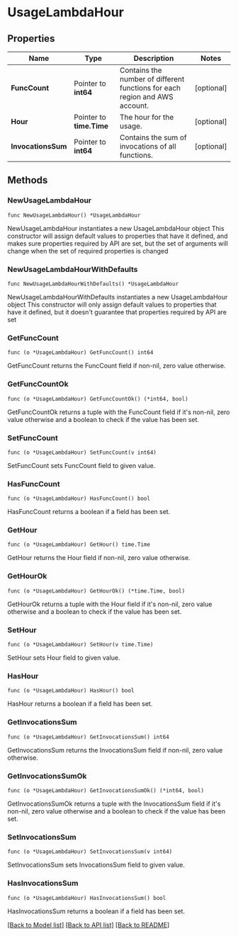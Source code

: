 # UsageLambdaHour

## Properties

Name | Type | Description | Notes
---- | ---- | ----------- | ------
**FuncCount** | Pointer to **int64** | Contains the number of different functions for each region and AWS account. | [optional] 
**Hour** | Pointer to **time.Time** | The hour for the usage. | [optional] 
**InvocationsSum** | Pointer to **int64** | Contains the sum of invocations of all functions. | [optional] 

## Methods

### NewUsageLambdaHour

`func NewUsageLambdaHour() *UsageLambdaHour`

NewUsageLambdaHour instantiates a new UsageLambdaHour object
This constructor will assign default values to properties that have it defined,
and makes sure properties required by API are set, but the set of arguments
will change when the set of required properties is changed

### NewUsageLambdaHourWithDefaults

`func NewUsageLambdaHourWithDefaults() *UsageLambdaHour`

NewUsageLambdaHourWithDefaults instantiates a new UsageLambdaHour object
This constructor will only assign default values to properties that have it defined,
but it doesn't guarantee that properties required by API are set

### GetFuncCount

`func (o *UsageLambdaHour) GetFuncCount() int64`

GetFuncCount returns the FuncCount field if non-nil, zero value otherwise.

### GetFuncCountOk

`func (o *UsageLambdaHour) GetFuncCountOk() (*int64, bool)`

GetFuncCountOk returns a tuple with the FuncCount field if it's non-nil, zero value otherwise
and a boolean to check if the value has been set.

### SetFuncCount

`func (o *UsageLambdaHour) SetFuncCount(v int64)`

SetFuncCount sets FuncCount field to given value.

### HasFuncCount

`func (o *UsageLambdaHour) HasFuncCount() bool`

HasFuncCount returns a boolean if a field has been set.

### GetHour

`func (o *UsageLambdaHour) GetHour() time.Time`

GetHour returns the Hour field if non-nil, zero value otherwise.

### GetHourOk

`func (o *UsageLambdaHour) GetHourOk() (*time.Time, bool)`

GetHourOk returns a tuple with the Hour field if it's non-nil, zero value otherwise
and a boolean to check if the value has been set.

### SetHour

`func (o *UsageLambdaHour) SetHour(v time.Time)`

SetHour sets Hour field to given value.

### HasHour

`func (o *UsageLambdaHour) HasHour() bool`

HasHour returns a boolean if a field has been set.

### GetInvocationsSum

`func (o *UsageLambdaHour) GetInvocationsSum() int64`

GetInvocationsSum returns the InvocationsSum field if non-nil, zero value otherwise.

### GetInvocationsSumOk

`func (o *UsageLambdaHour) GetInvocationsSumOk() (*int64, bool)`

GetInvocationsSumOk returns a tuple with the InvocationsSum field if it's non-nil, zero value otherwise
and a boolean to check if the value has been set.

### SetInvocationsSum

`func (o *UsageLambdaHour) SetInvocationsSum(v int64)`

SetInvocationsSum sets InvocationsSum field to given value.

### HasInvocationsSum

`func (o *UsageLambdaHour) HasInvocationsSum() bool`

HasInvocationsSum returns a boolean if a field has been set.


[[Back to Model list]](../README.md#documentation-for-models) [[Back to API list]](../README.md#documentation-for-api-endpoints) [[Back to README]](../README.md)


